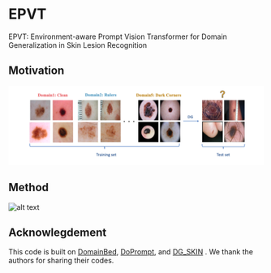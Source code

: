 # EPVT
EPVT: Environment-aware Prompt Vision Transformer for Domain Generalization in Skin Lesion Recognition

## Motivation
![alt text](image/motivation.png)
## Method
![alt text](image/overall.png)




## Acknowlegdement

This code is built on [DomainBed](https://github.com/facebookresearch/DomainBed), [DoPrompt](https://github.com/zhengzangw/DoPrompt), and [DG_SKIN](https://github.com/alceubissoto/artifact-generalization-skin) . We thank the authors for sharing their codes.

